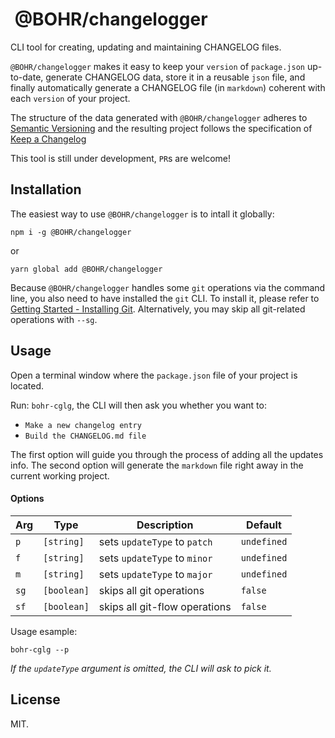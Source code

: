 #  @BOHR/changelogger

CLI tool for creating, updating and maintaining CHANGELOG files.

`@BOHR/changelogger` makes it easy to keep your `version` of `package.json` up-to-date, generate CHANGELOG data, store it in a reusable `json` file, and finally automatically generate a CHANGELOG file (in `markdown`) coherent with each `version` of your project.

The structure of the data generated with `@BOHR/changelogger` adheres to [Semantic Versioning](https://semver.org/spec/v2.0.0.html) and the resulting project follows the specification of [Keep a Changelog](https://keepachangelog.com/en/1.0.0/)

This tool is still under development, `PR`s are welcome!

## Installation

The easiest way to use `@BOHR/changelogger` is to intall it globally:

    npm i -g @BOHR/changelogger

or

    yarn global add @BOHR/changelogger

Because `@BOHR/changelogger` handles some `git` operations via the command line, you also need to have installed the `git` CLI. To install it, please refer to [Getting Started - Installing Git](https://git-scm.com/book/en/v2/Getting-Started-Installing-Git). Alternatively, you may skip all git-related operations with `--sg`.


## Usage

Open a terminal window where the `package.json` file of your project is located.

Run: `bohr-cglg`, the CLI will then ask you whether you want to:

- `Make a new changelog entry`
- `Build the CHANGELOG.md file`

The first option will guide you through the process of adding all the updates info.
The second option will generate the `markdown` file right away in the current working project.

#### Options

| Arg | Type | Description | Default |
|--------|------|-------------|---------|
| `p` | `[string]` | sets `updateType` to `patch` | `undefined` |
| `f` | `[string]` | sets `updateType` to `minor` | `undefined` |
| `m` | `[string]` | sets `updateType` to `major` | `undefined` |
| `sg` | `[boolean]` | skips all git operations | `false` |
| `sf` | `[boolean]` | skips all git-flow operations | `false` |

Usage esample:

    bohr-cglg --p

*If the `updateType` argument is omitted, the CLI will ask to pick it.*

## License

MIT.